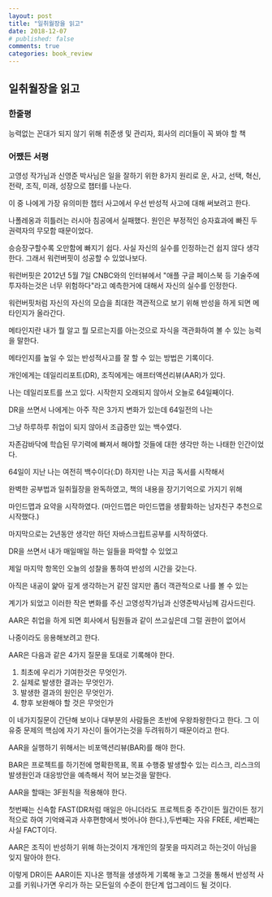 ```yaml
---
layout: post
title: "일취월장을 읽고"
date: 2018-12-07
# published: false
comments: true
categories: book_review
---
```


## 일취월장을 읽고

### 한줄평

능력없는 꼰대가 되지 않기 위해 취준생 및 관리자, 회사의 리더들이 꼭 봐야 할 책

### 어쨌든 서평

고영성 작가님과 신영준 박사님은 일을 잘하기 위한 8가지 원리로
운, 사고, 선택, 혁신, 전략, 조직, 미래, 성장으로 챕터를 나눈다.

이 중 나에게 가장 유의미한 챕터 사고에서 우선 반성적 사고에 대해 써보려고 한다.

나폴레옹과 히틀러는 러시아 침공에서 실패했다.
원인은 부정적인 승자효과에 빠진 두 권력자의 무모함 때문이었다.

승승장구할수록 오만함에 빠지기 쉽다. 사실 자신의 실수를 인정하는건 쉽지 않다 생각한다.
그래서 워런버핏이 성공할 수 있었나보다.

워런버핏은 2012년 5월 7일 CNBC와의 인터뷰에서 "애플 구글 페이스북 등 기술주에 투자하는것은 너무 위험하다"라고 예측한거에 대해서 자신의 실수를 인정한다.

워런버핏처럼 자신의 자신의 모습을 최대한 객관적으로 보기 위해 반성을 하게 되면 메타인지가 올라간다.

메타인지란 내가 뭘 알고 뭘 모르는지를 아는것으로 자식을 객관화하여 볼 수 있는 능력을 말한다.

메타인지를 높일 수 있는 반성적사고를 잘 할 수 있는 방법은 기록이다.

개인에게는 데일리리포트(DR), 조직에게는 애프터액션리뷰(AAR)가 있다.

나는 데일리포트를 쓰고 있다. 시작한지 오래되지 않아서 오늘로 64일째이다.

DR을 쓰면서 나에게는 아주 작은 3가지 변화가 있는데 64일전의 나는

그냥 하루하루 취업이 되지 않아서 조급증만 있는 백수였다.

자존감바닥에 학습된 무기력에 빠져서 해야할 것들에 대한 생각만 하는 나태한 인간이었다.

64일이 지난 나는 여전히 백수이다(:D) 하지만 나는 지금 독서를 시작해서

완벽한 공부법과 일취월장을 완독하였고, 책의 내용을 장기기억으로 가지기 위해

마인드맵과 요약을 시작하였다. (마인드맵은 마인드맵을 생활화하는 남자친구 추천으로 시작했다.)

마지막으로는 2년동안 생각만 하던 자바스크립트공부를 시작하였다.

DR을 쓰면서 내가 매일매일 하는 일들을 파악할 수 있었고

제일 마지막 항목인 오늘의 성찰을 통하여 반성의 시간을 갖는다.

아직은 내공이 얉아 깊게 생각하는거 같진 않지만 좀더 객관적으로 나를 볼 수 있는

계기가 되었고 이러한 작은 변화를 주신 고영성작가님과 신영준박사님께 감사드린다.

AAR은 취업을 하게 되면 회사에서 팀원들과 같이 쓰고싶은데 그럴 권한이 없어서

나중이라도 응용해보려고 한다.

AAR은 다음과 같은 4가지 질문을 토대로 기록해야 한다.

1. 최초에 우리가 기여한것은 무엇인가.
2. 실제로 발생한 결과는 무엇인가.
3. 발생한 결과의 원인은 무엇인가.
4. 향후 보완해야 할 것은 무엇인가

이 네가지질문이 간단해 보이나 대부분의 사람들은 초반에 우왕좌왕한다고 한다.
그 이유중 문제의 핵심에 자기 자신이 들어가는것을 두려워하기 때문이라고 한다.

AAR을 실행하기 위해서는 비포액션리뷰(BAR)를 해야 한다.

BAR은 프로젝트를 하기전에 명확한목표, 목표 수행중 발생할수 있는 리스크,
리스크의 발생원인과 대응방안을 예측해서 적어 보는것을 말한다.

AAR을 할때는 3F원칙을 적용해야 한다.

첫번째는 신속함 FAST(DR처럼 매일은 아니더라도 프로젝트중 주간이든 월간이든 정기적으로 하여 기억왜곡과 사후편향에서 벗어나야 한다.),두번째는 자유 FREE, 세번째는 사실 FACT이다.

AAR은 조직이 반성하기 위해 하는것이지 개개인의 잘못을 따지려고 하는것이 아님을 잊지 말아야 한다.

이렇게 DR이든 AAR이든 지나온 행적을 생생하게 기록해 놓고 그것을 통해서 반성적 사고를 키워나가면 우리가 하는 모든일의 수준이 한단계 업그레이드 될 것이다.
